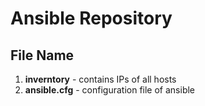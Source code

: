 # Ansible Repository

## File Name

1. **inverntory** - contains IPs of all hosts
2. **ansible.cfg** - configuration file of ansible